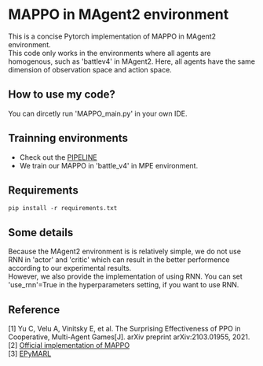 # MAPPO in MAgent2 environment
This is a concise Pytorch implementation of MAPPO in MAgent2 environment.<br />
This code only works in the environments where all agents are homogenous, such as 'battlev4' in MAgent2. Here, all agents have the same dimension of observation space and action space.<br />

## How to use my code?  
You can dircetly run 'MAPPO_main.py' in your own IDE.<br />

## Trainning environments
- Check out the [PIPELINE](https://colab.research.google.com/drive/1veHUQ3242LK_JJA9LmIPq3T2U95ANHTF)
- We train our MAPPO in 'battle_v4' in MPE environment.<br />

## Requirements
```
pip install -r requirements.txt
```

## Some details
Because the MAgent2 environment is is relatively simple, we do not use RNN in 'actor' and 'critic' which can result in the better performence according to our experimental results.<br />
However, we also provide the implementation of using RNN. You can set 'use_rnn'=True in the hyperparameters setting, if you want to use RNN.<br />

## Reference
[1] Yu C, Velu A, Vinitsky E, et al. The Surprising Effectiveness of PPO in Cooperative, Multi-Agent Games[J]. arXiv preprint arXiv:2103.01955, 2021.<br />
[2] [Official implementation of MAPPO](https://github.com/marlbenchmark/on-policy)<br />
[3] [EPyMARL](https://github.com/uoe-agents/epymarl)
